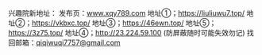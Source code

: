 
兴趣院新地址：
发布页：www.xqy789.com
地址①；https://liuliuwu7.top/
地址②；https://vkbxc.top/
地址③；https://46ewn.top/
地址⑤；https://3z75.top/
地址④；http://23.224.59.100 (防屏蔽随时可能失效勿记)
找回邮箱：qiqiwuqi7757@gmail.com


